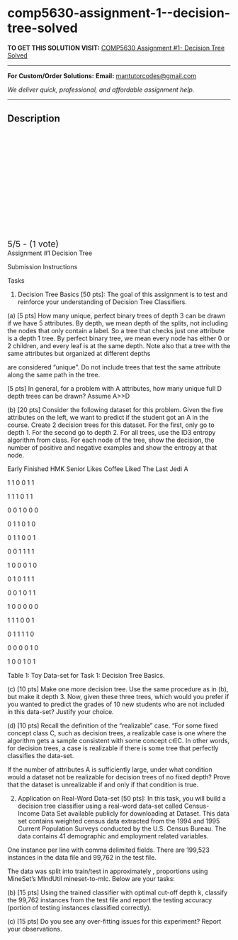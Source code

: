 # comp5630-assignment-1--decision-tree-solved
**TO GET THIS SOLUTION VISIT:** [COMP5630 Assignment #1- Decision Tree Solved](https://mantutor.com/product/machine-learning-comp-5630-comp-6630-comp-6630-d01-solved-2/)


---

**For Custom/Order Solutions:** **Email:** mantutorcodes@gmail.com  

*We deliver quick, professional, and affordable assignment help.*

---

<h2>Description</h2>



<div class="kk-star-ratings kksr-auto kksr-align-center kksr-valign-top" data-payload="{&quot;align&quot;:&quot;center&quot;,&quot;id&quot;:&quot;109771&quot;,&quot;slug&quot;:&quot;default&quot;,&quot;valign&quot;:&quot;top&quot;,&quot;ignore&quot;:&quot;&quot;,&quot;reference&quot;:&quot;auto&quot;,&quot;class&quot;:&quot;&quot;,&quot;count&quot;:&quot;1&quot;,&quot;legendonly&quot;:&quot;&quot;,&quot;readonly&quot;:&quot;&quot;,&quot;score&quot;:&quot;5&quot;,&quot;starsonly&quot;:&quot;&quot;,&quot;best&quot;:&quot;5&quot;,&quot;gap&quot;:&quot;4&quot;,&quot;greet&quot;:&quot;Rate this product&quot;,&quot;legend&quot;:&quot;5\/5 - (1 vote)&quot;,&quot;size&quot;:&quot;24&quot;,&quot;title&quot;:&quot;COMP5630 Assignment #1- Decision Tree Solved&quot;,&quot;width&quot;:&quot;138&quot;,&quot;_legend&quot;:&quot;{score}\/{best} - ({count} {votes})&quot;,&quot;font_factor&quot;:&quot;1.25&quot;}">

<div class="kksr-stars">

<div class="kksr-stars-inactive">
            <div class="kksr-star" data-star="1" style="padding-right: 4px">


<div class="kksr-icon" style="width: 24px; height: 24px;"></div>
        </div>
            <div class="kksr-star" data-star="2" style="padding-right: 4px">


<div class="kksr-icon" style="width: 24px; height: 24px;"></div>
        </div>
            <div class="kksr-star" data-star="3" style="padding-right: 4px">


<div class="kksr-icon" style="width: 24px; height: 24px;"></div>
        </div>
            <div class="kksr-star" data-star="4" style="padding-right: 4px">


<div class="kksr-icon" style="width: 24px; height: 24px;"></div>
        </div>
            <div class="kksr-star" data-star="5" style="padding-right: 4px">


<div class="kksr-icon" style="width: 24px; height: 24px;"></div>
        </div>
    </div>

<div class="kksr-stars-active" style="width: 138px;">
            <div class="kksr-star" style="padding-right: 4px">


<div class="kksr-icon" style="width: 24px; height: 24px;"></div>
        </div>
            <div class="kksr-star" style="padding-right: 4px">


<div class="kksr-icon" style="width: 24px; height: 24px;"></div>
        </div>
            <div class="kksr-star" style="padding-right: 4px">


<div class="kksr-icon" style="width: 24px; height: 24px;"></div>
        </div>
            <div class="kksr-star" style="padding-right: 4px">


<div class="kksr-icon" style="width: 24px; height: 24px;"></div>
        </div>
            <div class="kksr-star" style="padding-right: 4px">


<div class="kksr-icon" style="width: 24px; height: 24px;"></div>
        </div>
    </div>
</div>


<div class="kksr-legend" style="font-size: 19.2px;">
            5/5 - (1 vote)    </div>
    </div>
Assignment #1 Decision Tree

Submission Instructions

Tasks

1. Decision Tree Basics [50 pts]: The goal of this assignment is to test and reinforce your understanding of Decision Tree Classifiers.

(a) [5 pts] How many unique, perfect binary trees of depth 3 can be drawn if we have 5 attributes. By depth, we mean depth of the splits, not including the nodes that only contain a label. So a tree that checks just one attribute is a depth 1 tree. By perfect binary tree, we mean every node has either 0 or 2 children, and every leaf is at the same depth. Note also that a tree with the same attributes but organized at different depths

are considered “unique”. Do not include trees that test the same attribute along the same path in the tree.

[5 pts] In general, for a problem with A attributes, how many unique full D depth trees can be drawn? Assume A&gt;&gt;D

(b) [20 pts] Consider the following dataset for this problem. Given the five attributes on the left, we want to predict if the student got an A in the course. Create 2 decision trees for this dataset. For the first, only go to depth 1. For the second go to depth 2. For all trees, use the ID3 entropy algorithm from class. For each node of the tree, show the decision, the number of positive and negative examples and show the entropy at that node.

Early Finished HMK Senior Likes Coffee Liked The Last Jedi A

1 1 0 0 1 1

1 1 1 0 1 1

0 0 1 0 0 0

0 1 1 0 1 0

0 1 1 0 0 1

0 0 1 1 1 1

1 0 0 0 1 0

0 1 0 1 1 1

0 0 1 0 1 1

1 0 0 0 0 0

1 1 1 0 0 1

0 1 1 1 1 0

0 0 0 0 1 0

1 0 0 1 0 1

Table 1: Toy Data-set for Task 1: Decision Tree Basics.

(c) [10 pts] Make one more decision tree. Use the same procedure as in (b), but make it depth 3. Now, given these three trees, which would you prefer if you wanted to predict the grades of 10 new students who are not included in this data-set? Justify your choice.

(d) [10 pts] Recall the definition of the “realizable” case. “For some fixed concept class C, such as decision trees, a realizable case is one where the algorithm gets a sample consistent with some concept c∈C. In other words, for decision trees, a case is realizable if there is some tree that perfectly classifies the data-set.

If the number of attributes A is sufficiently large, under what condition would a dataset not be realizable for decision trees of no fixed depth? Prove that the dataset is unrealizable if and only if that condition is true.

2. Application on Real-Word Data-set [50 pts]: In this task, you will build a decision tree classifier using a real-word data-set called Census-Income Data Set available publicly for downloading at Dataset. This data set contains weighted census data extracted from the 1994 and 1995 Current Population Surveys conducted by the U.S. Census Bureau. The data contains 41 demographic and employment related variables.

One instance per line with comma delimited fields. There are 199,523 instances in the data file and 99,762 in the test file.

The data was split into train/test in approximately , proportions using MineSet’s MIndUtil mineset-to-mlc. Below are your tasks:

(b) [15 pts] Using the trained classifier with optimal cut-off depth k, classify the 99,762 instances from the test file and report the testing accuracy (portion of testing instances classified correctly).

(c) [15 pts] Do you see any over-fitting issues for this experiment? Report your observations.
